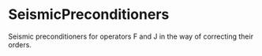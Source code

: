 # SeismicPreconditioners

Seismic preconditioners for operators F and J in the way of correcting their orders.
